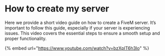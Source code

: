 # How to create my server

Here we provide a short video guide on how to create a FiveM server. It’s important to follow this guide, especially if your server is experiencing issues. This video covers the essential steps to ensure a smooth setup and proper functionality.

{% embed url="https://www.youtube.com/watch?v=bzXplT6h3Io" %}

